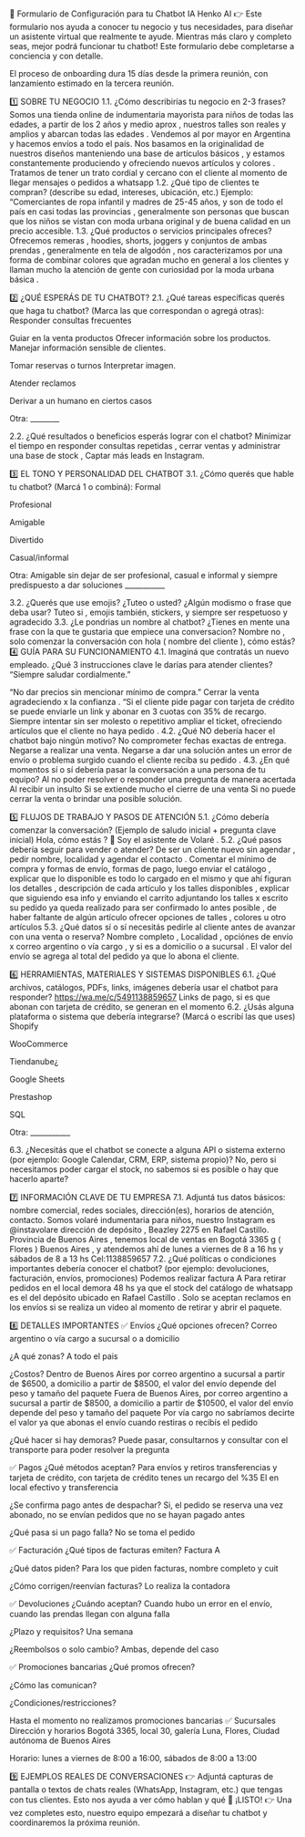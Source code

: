 📝 Formulario de Configuración para tu Chatbot IA
Henko AI
👉 Este formulario nos ayuda a conocer tu negocio y tus necesidades, para diseñar un asistente virtual que realmente te ayude.
 Mientras más claro y completo seas, mejor podrá funcionar tu chatbot!
Este formulario debe completarse a conciencia y con detalle.


El proceso de onboarding dura 15 días desde la primera reunión, con lanzamiento estimado en la tercera reunión.

1️⃣ SOBRE TU NEGOCIO
1.1. ¿Cómo describirías tu negocio en 2-3 frases?
 Somos una tienda online de indumentaria mayorista para niños de todas las edades, a partir de los 2 años y medio aprox , nuestros talles son reales y amplios y abarcan todas las edades . Vendemos al por mayor en Argentina y hacemos envíos a todo el país. Nos basamos en la originalidad de nuestros diseños manteniendo una base de artículos básicos , y estamos constantemente produciendo y ofreciendo nuevos artículos y colores . Tratamos de tener un trato cordial y cercano con el cliente al momento de llegar mensajes o pedidos a whatsapp
1.2. ¿Qué tipo de clientes te compran? (describe su edad, intereses, ubicación, etc.)
 Ejemplo: “Comerciantes de ropa infantil y madres de 25-45 años, y son de todo el país en casi todas las provincias , generalmente son personas que buscan que los niños se vistan con moda urbana original y de buena calidad en un precio accesible.
1.3. ¿Qué productos o servicios principales ofreces? 
Ofrecemos remeras , hoodies, shorts,  joggers y conjuntos de ambas prendas , generalmente en tela de algodón , nos caracterizamos por una forma de combinar colores que agradan mucho en general a los clientes y llaman mucho la atención de gente con curiosidad por la moda urbana básica .

2️⃣ ¿QUÉ ESPERÁS DE TU CHATBOT?
2.1. ¿Qué tareas específicas querés que haga tu chatbot? (Marca las que correspondan o agregá otras):
Responder consultas frecuentes


Guiar en la venta productos
Ofrecer información sobre los productos.
Manejar información sensible de clientes.


Tomar reservas o turnos
Interpretar imagen.


Atender reclamos


Derivar a un humano en ciertos casos


Otra: ________


2.2. ¿Qué resultados o beneficios esperás lograr con el chatbot?
 Minimizar el tiempo en responder consultas repetidas , cerrar ventas y administrar una base de stock , Captar más leads en Instagram.

3️⃣ EL TONO Y PERSONALIDAD DEL CHATBOT
3.1. ¿Cómo querés que hable tu chatbot?
 (Marcá 1 o combiná):
Formal


Profesional


Amigable


Divertido


Casual/informal


Otra: Amigable sin dejar de ser profesional, casual e informal y siempre predispuesto a dar soluciones ___________


3.2. ¿Querés que use emojis? ¿Tuteo o usted? ¿Algún modismo o frase que deba usar? Tuteo si , emojis también, stickers, y siempre ser respetuoso y agradecido 
3.3. ¿Le pondrias un nombre al chatbot? ¿Tienes en mente una frase con la que te gustaria que empiece una conversacion?
Nombre no , solo comenzar la conversación con hola ( nombre del cliente ), cómo estás?
4️⃣ GUÍA PARA SU FUNCIONAMIENTO
4.1. Imaginá que contratás un nuevo empleado. ¿Qué 3 instrucciones clave le darías para atender clientes?
“Siempre saludar cordialmente.”


“No dar precios sin mencionar mínimo de compra.”
Cerrar la venta agradeciendo x la confianza .
“Si el cliente pide pagar con tarjeta de crédito se puede enviarle un link y abonar en 3 cuotas con 35% de recargo.
Siempre intentar sin ser molesto o repetitivo ampliar el ticket,  ofreciendo artículos que el cliente no haya pedido .
4.2. ¿Qué NO debería hacer el chatbot bajo ningún motivo? 
No comprometer fechas exactas de entrega.
Negarse a realizar una venta.
Negarse a dar una solución antes un error de envío o  problema surgido cuando el cliente reciba su pedido .
4.3. ¿En qué momentos sí o sí debería pasar la conversación a una persona de tu equipo? 
Al no poder resolver o responder una pregunta de manera acertada
Al recibir un insulto
Si se extiende mucho el cierre de una venta
Si no puede cerrar la venta o brindar una posible solución.

5️⃣ FLUJOS DE TRABAJO Y PASOS DE ATENCIÓN
5.1. ¿Cómo debería comenzar la conversación? (Ejemplo de saludo inicial + pregunta clave inicial)
 Hola, cómo estás ? 👋 Soy el asistente de Volaré .
5.2. ¿Qué pasos debería seguir para vender o atender?
De ser un cliente nuevo sin agendar , pedir nombre, localidad y agendar el contacto . Comentar el mínimo de compra y formas de envío, formas de pago, luego  enviar el catálogo , explicar que lo disponible es todo lo cargado en el mismo y que ahí figuran los detalles , descripción de cada artículo y los talles disponibles , explicar que siguiendo esa info y enviando el carrito adjuntando los talles x escrito su pedido ya queda realizado para ser confirmado lo antes posible , de haber faltante de algún artículo ofrecer opciones de talles , colores u otro artículos
5.3. ¿Qué datos sí o sí necesitás pedirle al cliente antes de avanzar con una venta o reserva?
Nombre completo , Localidad , opciónes de envío x correo argentino o vía cargo , y si es a domicilio o a sucursal . El valor del envío se agrega al total del pedido ya que lo abona el cliente.

6️⃣ HERRAMIENTAS, MATERIALES Y SISTEMAS DISPONIBLES
6.1. ¿Qué archivos, catálogos, PDFs, links, imágenes debería usar el chatbot para responder?
https://wa.me/c/5491138859657
Links de pago, si es que abonan con tarjeta de crédito, se generan en el momento
6.2. ¿Usás alguna plataforma o sistema que debería integrarse? (Marcá o escribí las que uses)
Shopify


WooCommerce


Tiendanube¿


Google Sheets


Prestashop


SQL


Otra: ___________


6.3. ¿Necesitás que el chatbot se conecte a alguna API o sistema externo (por ejemplo: Google Calendar, CRM, ERP, sistema propio)?
No, pero si necesitamos poder cargar el stock, no sabemos si es posible o hay que hacerlo aparte?

7️⃣ INFORMACIÓN CLAVE DE TU EMPRESA
7.1. Adjuntá tus datos básicos: nombre comercial, redes sociales, dirección(es), horarios de atención, contacto.
Somos volaré indumentaria para niños, nuestro Instagram es @instavolare dirección de depósito , Beazley 2275 en Rafael Castillo. Provincia de Buenos Aires , tenemos local de ventas en Bogotá 3365 g  ( Flores ) Buenos Aires , y atendemos ahí de lunes a viernes de 8 a 16 hs y sábados de 8 a 13 hs 
Cel:1138859657
7.2. ¿Qué políticas o condiciones importantes debería conocer el chatbot? (por ejemplo: devoluciones, facturación, envíos, promociones)
Podemos realizar factura  A
Para retirar pedidos en el local demora  48 hs ya que el stock del catálogo de whatsapp es el del depósito ubicado en Rafael Castillo .
Solo se aceptan reclamos en los envíos si se realiza un video al momento de retirar y abrir el paquete.

8️⃣ DETALLES IMPORTANTES
✅ Envíos
¿Qué opciones ofrecen?
Correo argentino o vía cargo a sucursal o a domicilio 


¿A qué zonas?
A todo el pais


¿Costos?
Dentro de Buenos Aires por correo argentino a sucursal a partir de $6500, a domicilio a partir de $8500, el valor del envío depende del peso y tamaño del paquete
Fuera de Buenos Aires, por correo argentino a sucursal a partir de $8500, a domicilio a partir de $10500, el valor del envío depende del peso y tamaño del paquete 
Por vía cargo no sabríamos decirte el valor ya que abonas el envío cuando restiras o recibís el pedido



¿Qué hacer si hay demoras?
Puede pasar, consultarnos y consultar con el transporte para poder resolver la pregunta 


✅ Pagos
¿Qué métodos aceptan?
Para envíos y retiros transferencias y tarjeta de crédito, con tarjeta de crédito tenes un recargo del %35
El en local efectivo y transferencia 


¿Se confirma pago antes de despachar? 
Si, el pedido se reserva una vez abonado, no se envían pedidos que no se hayan pagado antes


¿Qué pasa si un pago falla?
No se toma el pedido


✅ Facturación
¿Qué tipos de facturas emiten?
Factura A


¿Qué datos piden? 
Para los que piden facturas, nombre completo y cuit


¿Cómo corrigen/reenvían facturas?
Lo realiza la contadora


✅ Devoluciones
¿Cuándo aceptan?
Cuando hubo un error en el envío, cuando las prendas llegan con alguna falla


¿Plazo y requisitos?
Una semana


¿Reembolsos o solo cambio? 
Ambas, depende del caso


✅ Promociones bancarias
¿Qué promos ofrecen?


¿Cómo las comunican?


¿Condiciones/restricciones?


Hasta el momento no realizamos promociones bancarias 
✅ Sucursales
Dirección y horarios
Bogotá 3365, local 30, galería Luna, Flores, Ciudad autónoma de Buenos Aires 


Horario: lunes a viernes de 8:00 a 16:00, sábados de 8:00 a 13:00 

9️⃣ EJEMPLOS REALES DE CONVERSACIONES
👉 Adjuntá capturas de pantalla o textos de chats reales (WhatsApp, Instagram, etc.) que tengas con tus clientes.
 Esto nos ayuda a ver cómo hablan y qué 
🎉 ¡LISTO!
👉 Una vez completes esto, nuestro equipo empezará a diseñar tu chatbot y coordinaremos la próxima reunión.




